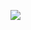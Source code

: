 [![](https://img.shields.io/badge/Dil-Türkçe-red.svg)](https://github.com/tashteg0/JPG_Resim_Etiketleyici/blob/main/README.md)
